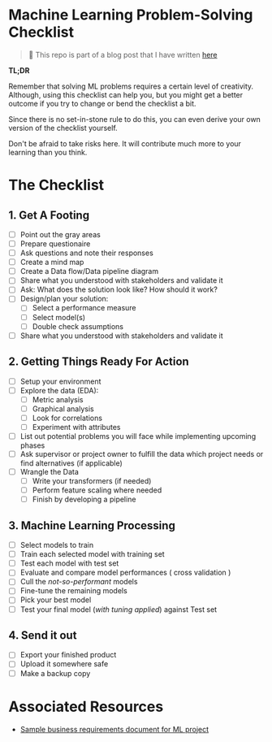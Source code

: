 # Machine Learning Problem-Solving Checklist

> 📌 This repo is part of a blog post that I have written [here](/)

  **TL;DR**
  
Remember that solving ML problems requires a certain level of creativity. Although, using this checklist can help you, but you might get a better outcome if you try to change or bend the checklist a bit. 

Since there is no set-in-stone rule to do this, you can even derive your own version of the checklist yourself. 

Don't be afraid to take risks here. It will contribute much more to your learning than you think.

# The Checklist

## 1. Get A Footing
  - [ ] Point out the gray areas
  - [ ] Prepare questionaire
  - [ ] Ask questions and note their responses
  - [ ] Create a mind map
  - [ ] Create a Data flow/Data pipeline diagram
  - [ ] Share what you understood with stakeholders and validate it
  - [ ] Ask: What does the solution look like? How should it work?
  - [ ] Design/plan your solution:
    - [ ] Select a performance measure
    - [ ] Select model(s)
    - [ ] Double check assumptions
  - [ ] Share what you understood with stakeholders and validate it
## 2. Getting Things Ready For Action
  - [ ] Setup your environment
  - [ ] Explore the data (EDA):
    - [ ] Metric analysis
    - [ ] Graphical analysis
    - [ ] Look for correlations
    - [ ] Experiment with attributes
  - [ ] List out potential problems you will face while implementing upcoming phases
  - [ ] Ask supervisor or project owner to fulfill the data which project needs or find alternatives (if applicable) 
  - [ ] Wrangle the Data
    - [ ] Write your transformers (if needed)
    - [ ] Perform feature scaling where needed
    - [ ] Finish by developing a pipeline
## 3. Machine Learning Processing
  - [ ] Select models to train
  - [ ] Train each selected model with training set
  - [ ] Test each model with test set
  - [ ] Evaluate and compare model performances ( cross validation )
  - [ ] Cull the _not-so-performant_ models
  - [ ] Fine-tune the remaining models
  - [ ] Pick your best model
  - [ ] Test your final model (_with tuning applied_) against Test set
## 4. Send it out
  - [ ] Export your finished product
  - [ ] Upload it somewhere safe
  - [ ] Make a backup copy

# Associated Resources
- [Sample business requirements document for ML project](./sample_business_requirement_for_ml_project.md)
